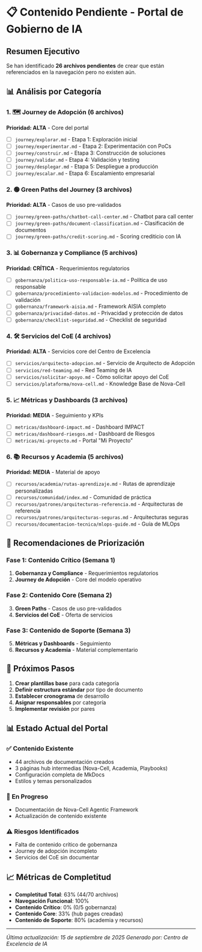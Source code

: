 # 📋 Contenido Pendiente - Portal de Gobierno de IA

## Resumen Ejecutivo
Se han identificado **26 archivos pendientes** de crear que están referenciados en la navegación pero no existen aún.

## 📊 Análisis por Categoría

### 1. 🗺️ Journey de Adopción (6 archivos)
**Prioridad: ALTA** - Core del portal

- [ ] `journey/explorar.md` - Etapa 1: Exploración inicial
- [ ] `journey/experimentar.md` - Etapa 2: Experimentación con PoCs
- [ ] `journey/construir.md` - Etapa 3: Construcción de soluciones
- [ ] `journey/validar.md` - Etapa 4: Validación y testing
- [ ] `journey/desplegar.md` - Etapa 5: Despliegue a producción
- [ ] `journey/escalar.md` - Etapa 6: Escalamiento empresarial

### 2. 🟢 Green Paths del Journey (3 archivos)
**Prioridad: ALTA** - Casos de uso pre-validados

- [ ] `journey/green-paths/chatbot-call-center.md` - Chatbot para call center
- [ ] `journey/green-paths/document-classification.md` - Clasificación de documentos
- [ ] `journey/green-paths/credit-scoring.md` - Scoring crediticio con IA

### 3. 📊 Gobernanza y Compliance (5 archivos)
**Prioridad: CRÍTICA** - Requerimientos regulatorios

- [ ] `gobernanza/politica-uso-responsable-ia.md` - Política de uso responsable
- [ ] `gobernanza/procedimiento-validacion-modelos.md` - Procedimiento de validación
- [ ] `gobernanza/framework-aisia.md` - Framework AISIA completo
- [ ] `gobernanza/privacidad-datos.md` - Privacidad y protección de datos
- [ ] `gobernanza/checklist-seguridad.md` - Checklist de seguridad

### 4. 🛠️ Servicios del CoE (4 archivos)
**Prioridad: ALTA** - Servicios core del Centro de Excelencia

- [ ] `servicios/arquitecto-adopcion.md` - Servicio de Arquitecto de Adopción
- [ ] `servicios/red-teaming.md` - Red Teaming de IA
- [ ] `servicios/solicitar-apoyo.md` - Cómo solicitar apoyo del CoE
- [ ] `servicios/plataforma/nova-cell.md` - Knowledge Base de Nova-Cell

### 5. 📈 Métricas y Dashboards (3 archivos)
**Prioridad: MEDIA** - Seguimiento y KPIs

- [ ] `metricas/dashboard-impact.md` - Dashboard IMPACT
- [ ] `metricas/dashboard-riesgos.md` - Dashboard de Riesgos
- [ ] `metricas/mi-proyecto.md` - Portal "Mi Proyecto"

### 6. 📚 Recursos y Academia (5 archivos)
**Prioridad: MEDIA** - Material de apoyo

- [ ] `recursos/academia/rutas-aprendizaje.md` - Rutas de aprendizaje personalizadas
- [ ] `recursos/comunidad/index.md` - Comunidad de práctica
- [ ] `recursos/patrones/arquitecturas-referencia.md` - Arquitecturas de referencia
- [ ] `recursos/patrones/arquitecturas-seguras.md` - Arquitecturas seguras
- [ ] `recursos/documentacion-tecnica/mlops-guide.md` - Guía de MLOps

## 📝 Recomendaciones de Priorización

### Fase 1: Contenido Crítico (Semana 1)
1. **Gobernanza y Compliance** - Requerimientos regulatorios
2. **Journey de Adopción** - Core del modelo operativo

### Fase 2: Contenido Core (Semana 2)
3. **Green Paths** - Casos de uso pre-validados
4. **Servicios del CoE** - Oferta de servicios

### Fase 3: Contenido de Soporte (Semana 3)
5. **Métricas y Dashboards** - Seguimiento
6. **Recursos y Academia** - Material complementario

## 🚀 Próximos Pasos

1. **Crear plantillas base** para cada categoría
2. **Definir estructura estándar** por tipo de documento
3. **Establecer cronograma** de desarrollo
4. **Asignar responsables** por categoría
5. **Implementar revisión** por pares

## 📊 Estado Actual del Portal

### ✅ Contenido Existente
- 44 archivos de documentación creados
- 3 páginas hub intermedias (Nova-Cell, Academia, Playbooks)
- Configuración completa de MkDocs
- Estilos y temas personalizados

### 🔄 En Progreso
- Documentación de Nova-Cell Agentic Framework
- Actualización de contenido existente

### ⚠️ Riesgos Identificados
- Falta de contenido crítico de gobernanza
- Journey de adopción incompleto
- Servicios del CoE sin documentar

## 📈 Métricas de Completitud

- **Completitud Total**: 63% (44/70 archivos)
- **Navegación Funcional**: 100%
- **Contenido Crítico**: 0% (0/5 gobernanza)
- **Contenido Core**: 33% (hub pages creadas)
- **Contenido de Soporte**: 80% (academia y recursos)

---

*Última actualización: 15 de septiembre de 2025*
*Generado por: Centro de Excelencia de IA*